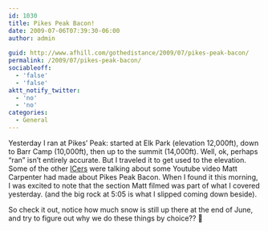 ```yaml
---
id: 1030
title: Pikes Peak Bacon!
date: 2009-07-06T07:39:30-06:00
author: admin
  
guid: http://www.afhill.com/gothedistance/2009/07/pikes-peak-bacon/
permalink: /2009/07/pikes-peak-bacon/
sociableoff:
  - 'false'
  - 'false'
aktt_notify_twitter:
  - 'no'
  - 'no'
categories:
  - General
---
```

Yesterday I ran at Pikes&#8217; Peak: started at Elk Park (elevation 12,000ft), down to Barr Camp (10,000ft), then up to the summit (14,000ft). Well, ok, perhaps &#8220;ran&#8221; isn&#8217;t entirely accurate. But I traveled it to get used to the elevation. Some of the other [ICers](http://www.inclineclub.com/home.htm) were talking about some Youtube video Matt Carpenter had made about Pikes Peak Bacon. When I found it this morning, I was excited to note that the section Matt filmed was part of what I covered yesterday. (and the big rock at 5:05 is what I slipped coming down beside). 

So check it out, notice how much snow is still up there at the end of June, and try to figure out why we do these things by choice?? 🙂